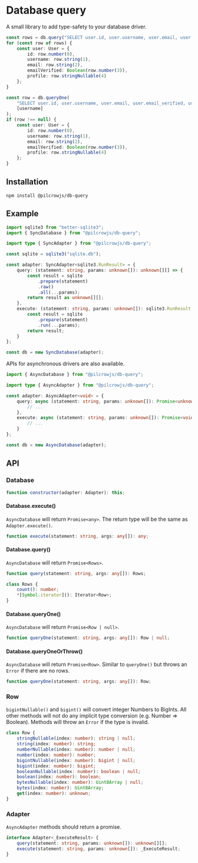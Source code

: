 # Database query

A small library to add type-safety to your database driver.

```ts
const rows = db.query("SELECT user.id, user.username, user.email, user.email_verified, user.profile FROM user", []);
for (const row of rows) {
	const user: User = {
		id: row.number(0),
		username: row.string(1),
		email: row.string(2),
		emailVerified: Boolean(row.number(3)),
		profile: row.stringNullable(4)
	};
}
```

```ts
const row = db.queryOne(
	"SELECT user.id, user.username, user.email, user.email_verified, user.profile FROM user WHERE user.username = ?",
	[username]
);
if (row !== null) {
	const user: User = {
		id: row.number(0),
		username: row.string(1),
		email: row.string(2),
		emailVerified: Boolean(row.number(3)),
		profile: row.stringNullable(4)
	};
}
```

## Installation

```
npm install @pilcrowjs/db-query
```

## Example

```ts
import sqlite3 from "better-sqlite3";
import { SyncDatabase } from "@pilcrowjs/db-query";

import type { SyncAdapter } from "@pilcrowjs/db-query";

const sqlite = sqlite3("sqlite.db");

const adapter: SyncAdapter<sqlite3.RunResult> = {
	query: (statement: string, params: unknown[]): unknown[][] => {
		const result = sqlite
			.prepare(statement)
			.raw()
			.all(...params);
		return result as unknown[][];
	},
	execute: (statement: string, params: unknown[]): sqlite3.RunResult => {
		const result = sqlite
			.prepare(statement)
			.run(...params);
		return result;
	}
};

const db = new SyncDatabase(adapter);
```

APIs for asynchronous drivers are also available.

```ts
import { AsyncDatabase } from "@pilcrowjs/db-query";

import type { AsyncAdapter } from "@pilcrowjs/db-query";

const adapter: AsyncAdapter<void> = {
	query: async (statement: string, params: unknown[]): Promise<unknown[][]> => {
		// ...
	},
	execute: async (statement: string, params: unknown[]): Promise<void> => {
		// ...
	}
};

const db = new AsyncDatabase(adapter);
```

## API

### Database

```ts
function constructor(adapter: Adapter): this;
```

#### Database.execute()

`AsyncDatabase` will return `Promise<any>`. The return type will be the same as `Adapter.execute()`.

```ts
function execute(statement: string, args: any[]): any;
```

#### Database.query()

`AsyncDatabase` will return `Promise<Rows>`.

```ts
function query(statement: string, args: any[]): Rows;
```

```ts
class Rows {
	count(): number;
	*[Symbol.iterator](): Iterator<Row>;
}
```

#### Database.queryOne()

`AsyncDatabase` will return `Promise<Row | null>`.

```ts
function queryOne(statement: string, args: any[]): Row | null;
```

#### Database.queryOneOrThrow()

`AsyncDatabase` will return `Promise<Row>`. Similar to `queryOne()` but throws an `Error` if there are no rows.

```ts
function queryOne(statement: string, args: any[]): Row;
```

### Row

`bigintNullable()` and `bigint()` will convert integer Numbers to BigInts. All other methods will not do any implicit type conversion (e.g. Number => Boolean). Methods will throw an `Error` if the type is invalid.

```ts
class Row {
	stringNullable(index: number): string | null;
	string(index: number): string;
	numberNullable(index: number): number | null;
	number(index: number): number;
	bigintNullable(index: number): bigint | null;
	bigint(index: number): bigint;
	booleanNullable(index: number): boolean | null;
	boolean(index: number): boolean;
	bytesNullable(index: number): Uint8Array | null;
	bytes(index: number): Uint8Array;
	get(index: number): unknown;
}
```

### Adapter

`AsyncAdapter` methods should return a promise.

```ts
interface Adapter<_ExecuteResult> {
	query(statement: string, params: unknown[]): unknown[][];
	execute(statement: string, params: unknown[]): _ExecuteResult;
}
```
